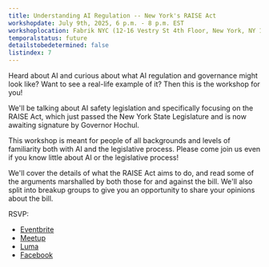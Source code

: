 ```yaml
---
title: Understanding AI Regulation -- New York's RAISE Act
workshopdate: July 9th, 2025, 6 p.m. - 8 p.m. EST
workshoplocation: Fabrik NYC (12-16 Vestry St 4th Floor, New York, NY 10013)
temporalstatus: future
detailstobedetermined: false
listindex: 7
---
```


Heard about AI and curious about what AI regulation and governance might look like? Want to see a real-life example of it? Then this is the workshop for you!

We'll be talking about AI safety legislation and specifically focusing on the RAISE Act, which just passed the New York State Legislature and is now awaiting signature by Governor Hochul.

This workshop is meant for people of all backgrounds and levels of familiarity both with AI and the legislative process. Please come join us even if you know little about AI or the legislative process!

We'll cover the details of what the RAISE Act aims to do, and read some of the arguments marshalled by both those for and against the bill. We'll also split into breakup groups to give you an opportunity to share your opinions about the bill.

RSVP:

+ [Eventbrite](https://www.eventbrite.com/e/understanding-ai-regulation-new-yorks-raise-act-tickets-1431753676789?aff=oddtdtcreator)
+ [Meetup](https://www.meetup.com/ai-safety-awareness-group-new-york-city/events/308620420/)
+ [Luma](https://lu.ma/9tk9qiw4)
+ [Facebook](https://www.facebook.com/share/1H8HvRZywy/)
